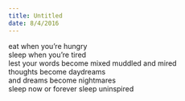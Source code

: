 ```yaml
---
title: Untitled
date: 8/4/2016
---
```


eat when you’re hungry  
sleep when you’re tired  
lest your words become mixed muddled and mired  
thoughts become daydreams  
and dreams become nightmares  
sleep now or forever sleep uninspired